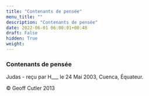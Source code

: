 ```yaml
---
title: "Contenants de pensée"
menu_title: ""
description: "Contenants de pensée"
date: 2022-06-01 06:00:01+00:48
draft: False
hidden: True
weight:
---
```

### Contenants de pensée

Judas - reçu par H___ le 24 Mai 2003, Cuenca, Équateur.



© Geoff Cutler 2013